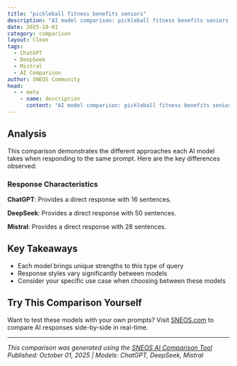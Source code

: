 ```yaml
---
title: "pickleball fitness benefits seniors"
description: "AI model comparison: pickleball fitness benefits seniors..."
date: 2025-10-01
category: comparison
layout: Clean
tags:
  - ChatGPT
  - DeepSeek
  - Mistral
  - AI Comparison
author: SNEOS Community
head:
  - - meta
    - name: description
      content: "AI model comparison: pickleball fitness benefits seniors..."
---
```


<ChatComparison
  title="pickleball fitness benefits seniors"
  prompt="pickleball fitness benefits seniors"
  :responses='{"ChatGPT": "Pickleball offers numerous fitness benefits for seniors, making it an excellent choice for staying active and healthy. Here are some key benefits:\n\n1. **Cardiovascular Health**: Playing pickleball increases heart rate, which helps improve cardiovascular endurance and overall heart health.\n\n2. **Low Impact Exercise**: The game involves gentle movements that are easier on the joints compared to high-impact sports, making it suitable for seniors with arthritis or joint concerns.\n\n3. **Improved Balance and Coordination**: The quick changes in direction and hand-eye coordination required help enhance balance and reduce the risk of falls.\n\n4. **Strength Building**: Swinging the paddle and moving around the court can help strengthen muscles, particularly in the arms, legs, and core.\n\n5. **Social Interaction**: Playing in doubles or groups provides social engagement, which can improve mental well-being and reduce feelings of isolation.\n\n6. **Mental Stimulation**: Strategy and quick decision-making required in the game help keep the mind sharp.\n\n7. **Flexibility and Mobility**: Reaching for shots and moving around can help maintain or improve joint flexibility and overall mobility.\n\nOverall, pickleball is a fun, accessible way for seniors to stay physically active while enjoying social interaction and mental stimulation.", "DeepSeek": "Of course! Pickleball is exploding in popularity, especially among seniors, and for excellent reasons. It\u0027s not just a fun social activity; it\u0027s a powerhouse for senior fitness that addresses many age-related health concerns.\n\nHere\u2019s a detailed breakdown of the key fitness benefits of pickleball for seniors:\n\n### 1. Cardiovascular Health\nThe constant, moderate movement during a game provides an excellent aerobic workout.\n* **How it helps:** It gets the heart pumping, improving circulation and lung capacity. This helps lower blood pressure, reduce bad cholesterol, and decrease the risk of heart disease, stroke, and type 2 diabetes.\n* **Senior-Specific Benefit:** It\u0027s a \u0022stop-and-start\u0022 activity, which is less jarring on the joints than continuous running but still provides a solid cardio session.\n\n### 2. Improved Balance and Coordination\nThis is one of the most critical benefits for fall prevention.\n* **How it helps:** The game requires constant small adjustments in footwork, reaching for shots, and quickly changing direction. This engages the core and the smaller stabilizer muscles throughout the body.\n* **Senior-Specific Benefit:** Enhanced balance and coordination significantly reduce the risk of falls, a major cause of injury and loss of independence in older adults.\n\n### 3. Joint-Friendly Exercise\nUnlike high-impact sports like running, pickleball is much easier on the joints.\n* **How it helps:** The court is small (about 1/4 the size of a tennis court), reducing the amount of running. The paddle and plastic ball are also lighter than tennis equipment, creating less stress on the shoulders and elbows.\n* **Senior-Specific Benefit:** It\u2019s an ideal activity for those with mild to moderate arthritis or joint pain, allowing them to stay active without excessive pain.\n\n### 4. Enhanced Agility and Reflexes\nThe fast-paced, short-distance rallies require quick thinking and rapid reactions.\n* **How it helps:** Players must react quickly to the speed and placement of the ball, improving hand-eye coordination and sharpening mental reflexes.\n* **Senior-Specific Benefit:** Keeping these neural pathways active helps maintain cognitive-motor function, which can decline with age.\n\n### 5. Strength and Bone Density\nWhile not a heavy weight-lifting workout, pickleball provides functional strength training.\n* **How it helps:** The swinging motion builds strength in the shoulders, arms, and core. The lunging and squatting movements strengthen the legs and glutes. As a weight-bearing exercise, it also helps maintain bone density.\n* **Senior-Specific Benefit:** Maintaining muscle mass (sarcopenia prevention) and bone density is crucial for preventing osteoporosis and fractures.\n\n### 6. Mental and Cognitive Benefits\nThe game is as much a mental workout as a physical one.\n* **How it helps:** Players must strategize, anticipate their opponent\u0027s shots, and remember the score. This engages the brain, improving focus, concentration, and problem-solving skills.\n* **Senior-Specific Benefit:** Regular mental stimulation can help slow cognitive decline and has been linked to a reduced risk of dementia.\n\n---\n\n### The Overlooked Superpower: Social and Emotional Benefits\n\nWhile not a direct \u0022fitness\u0022 benefit, the social aspect of pickleball is a massive contributor to overall well-being, which directly impacts physical health.\n\n* **Combats Loneliness:** It\u0027s an incredibly social game, often played in doubles, leading to laughter, conversation, and new friendships.\n* **Boosts Mood:** Physical activity releases endorphins, the \u0022feel-good\u0022 hormones. Combining this with social interaction is a powerful antidote to stress, anxiety, and depression.\n* **Provides Motivation:** The fun and social nature make it easier to stick with than solitary exercises, ensuring consistent physical activity.\n\n### Important Considerations for Seniors Starting Out:\n\n1. **Get the All-Clear:** Consult with a doctor before starting any new exercise regimen.\n2. **Proper Footwear:** Wear court shoes (not running shoes) to provide the right support and prevent ankle rolls.\n3. **Start Slow:** Begin with shorter sessions and focus on learning proper form to prevent injury.\n4. **Stay Hydrated:** Drink plenty of water before, during, and after play.\n5. **Warm-Up and Cool-Down:** Spend 5-10 minutes warming up muscles and gently stretching afterward.\n\n**In summary, pickleball offers a unique and powerful combination of cardiovascular, balance, strength, and cognitive benefits in a joint-friendly, socially engaging package. It\u2019s more than just a game; for many seniors, it\u2019s a fun and sustainable path to a healthier, happier, and more independent life.**", "Mistral": "Pickleball offers numerous fitness benefits for seniors, making it a popular and enjoyable activity for many older adults. Here are some key benefits:\n\n1. **Cardiovascular Health**: Pickleball involves continuous movement, which helps improve cardiovascular health by increasing heart rate and blood circulation. This can help reduce the risk of heart disease and high blood pressure.\n\n2. **Improved Balance and Coordination**: The game requires quick reflexes, good hand-eye coordination, and balance, which can help seniors improve their agility and reduce the risk of falls.\n\n3. **Strength and Flexibility**: Playing pickleball can help seniors build and maintain muscle strength, especially in the legs, arms, and core. It also involves stretching and reaching, which can improve overall flexibility.\n\n4. **Weight Management**: Pickleball is a fun way to burn calories and maintain a healthy weight. Regular play can help seniors manage their weight and prevent obesity-related health issues.\n\n5. **Mental Health and Cognitive Function**: The game requires strategic thinking and quick decision-making, which can help keep the mind sharp. Additionally, the social aspect of pickleball can combat loneliness and depression, promoting overall mental well-being.\n\n6. **Bone Health**: The weight-bearing exercises involved in pickleball can help maintain and even improve bone density, reducing the risk of osteoporosis and fractures.\n\n7. **Low Impact**: Unlike some other sports, pickleball is relatively low impact, making it easier on the joints and suitable for seniors with mobility issues or those recovering from injuries.\n\n8. **Social Interaction**: Pickleball is often played in groups, providing opportunities for social interaction and community building. This can enhance overall well-being and quality of life.\n\n9. **Mood Booster**: Physical activity releases endorphins, which can improve mood and reduce stress. Engaging in a fun and social activity like pickleball can be a great way to boost morale.\n\n10. **Adaptability**: The game can be adapted to different skill levels and physical abilities, making it accessible for seniors with varying fitness levels.\n\nOverall, pickleball is a versatile and enjoyable way for seniors to stay active, social, and healthy."}' 
  published-date="17:50"
/>

## Analysis

This comparison demonstrates the different approaches each AI model takes when responding to the same prompt. Here are the key differences observed:

### Response Characteristics

**ChatGPT**: Provides a direct response with 16 sentences. 

**DeepSeek**: Provides a direct response with 50 sentences. 

**Mistral**: Provides a direct response with 28 sentences. 

## Key Takeaways

- Each model brings unique strengths to this type of query
- Response styles vary significantly between models
- Consider your specific use case when choosing between these models

## Try This Comparison Yourself

Want to test these models with your own prompts? Visit [SNEOS.com](https://sneos.com) to compare AI responses side-by-side in real-time.

---

*This comparison was generated using the [SNEOS AI Comparison Tool](https://sneos.com)*
*Published: October 01, 2025 | Models: ChatGPT, DeepSeek, Mistral*
